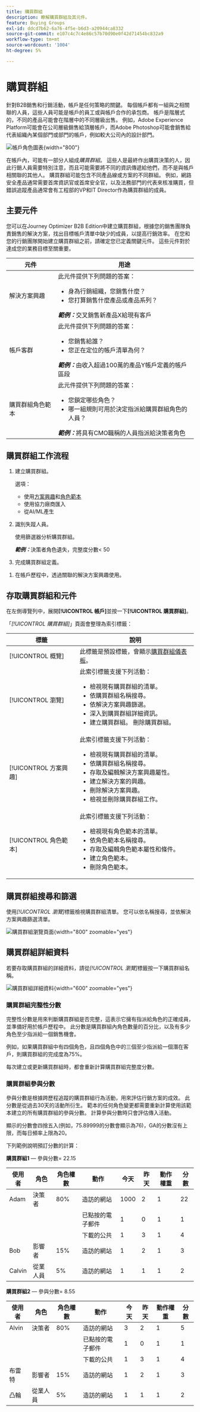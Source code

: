 ```yaml
---
title: 購買群組
description: 瞭解購買群組及其元件。
feature: Buying Groups
exl-id: ddcd7b62-6a76-4f5e-b6d3-a20944ca8332
source-git-commit: e107c4c7c4e86c57b70d90e0f42d71454bc832a9
workflow-type: tm+mt
source-wordcount: '1004'
ht-degree: 5%

---
```



# 購買群組

針對B2B銷售和行銷活動，帳戶是任何策略的關鍵。 每個帳戶都有一組與之相關聯的人員，這些人員可能是帳戶的員工或與帳戶合作的承包商。 帳戶是階層式的，不同的產品可能會在階層中的不同層級出售。 例如，Adobe Experience Platform可能會在公司層級銷售給頂層帳戶，而Adobe Photoshop可能會銷售給代表組織內某個部門或部門的帳戶，例如較大公司內的設計部門。

![帳戶角色圖表](assets/account-roles-diagram.png){width="800"}

在帳戶內，可能有一部分人組成&#x200B;_購買群組_。 這些人是最終作出購買決策的人，因此行銷人員需要特別注意，而且可能需要將不同的資訊傳遞給他們，而不是與帳戶相關聯的其他人。 購買群組可能包含不同產品線或方案的不同群組。 例如，網路安全產品通常需要首席資訊官或首席安全官，以及法務部門的代表來核准購買，但錯誤追蹤產品通常會有工程部的VP和IT Director作為購買群組的成員。

## 主要元件

您可以在Journey Optimizer B2B Edition中建立購買群組，根據您的銷售團隊負責銷售的解決方案，找出目標帳戶清單中缺少的成員，以提高行銷效率。 在您和您的行銷團隊開始建立購買群組之前，請確定您已定義關鍵元件。 這些元件對於達成您的業務目標至關重要。

| 元件 | 用途 |
| --------- | ------- |
| 解決方案興趣 | 此元件提供下列問題的答案： <ul><li>身為行銷組織，您銷售什麼？</li><li>您打算銷售什麼產品或產品系列？</li></ul>  **_範例：_**&#x200B;交叉銷售新產品X給現有客戶 |
| 帳戶客群 | 此元件提供下列問題的答案： <ul><li>您銷售給誰？</li><li>您正在定位的帳戶清單為何？</li></ul> **_範例：_**&#x200B;由收入超過100萬的產品Y帳戶定義的帳戶區段 |
| 購買群組角色範本 | 此元件提供下列問題的答案： <ul><li>您鎖定哪些角色？</li><li>哪一組規則可用於決定指派給購買群組角色的人員？</li></ul>  **_範例：_**&#x200B;將具有CMO職稱的人員指派給決策者角色 |

## 購買群組工作流程

1. 建立購買群組。

   選項：
   * 使用[方案興趣](./solution-interests.md)和[角色範本](./buying-groups-role-templates.md)
   * 使用協力廠商匯入
   * 從AI/ML產生

1. 識別失蹤人員。

   使用篩選器分析購買群組。

   **_範例：_**&#x200B;決策者角色遺失，完整度分數&lt; 50

1. 完成購買群組定義。
<!--
   * Acquire missing people
   * Send to LinkedIn Destination
   * Enrich with Zoominfo -->

1. 在帳戶歷程中，透過關聯的解決方案興趣使用。

## 存取購買群組和元件

在左側導覽列中，展開&#x200B;**[!UICONTROL 帳戶]**&#x200B;並按一下&#x200B;**[!UICONTROL 購買群組]**。

「_[!UICONTROL 購買群組]_」頁面會整理為索引標籤：

| 標籤 | 說明 |
| --- | ----------- |
| [!UICONTROL 概覽] | 此標籤是預設標籤，會顯示[購買群組儀表板](../dashboards/buying-groups-dashboard.md)。 |
| [!UICONTROL 瀏覽] | 此索引標籤支援下列活動： <ul><li>檢視現有購買群組的清單。 </li><li>依購買群組名稱搜尋。 </li><li>依解決方案興趣篩選。 </li><li>深入到購買群組詳細資訊。 </li><li>建立購買群組。 刪除購買群組。</li></ul> |
| [!UICONTROL 方案興趣] | 此索引標籤支援下列活動： <ul><li>檢視現有購買群組的清單。 </li><li>依購買群組名稱搜尋。 </li><li>存取及編輯解決方案興趣屬性。 </li><li>建立解決方案的興趣。 </li><li>刪除解決方案興趣。 </li><li>檢視並刪除購買群組工作。 </li></ul> |
| [!UICONTROL 角色範本] | 此索引標籤支援下列活動： <ul><li>檢視現有角色範本的清單。 </li><li>依角色範本名稱搜尋。 </li><li>存取及編輯角色範本屬性和條件。 </li><li>建立角色範本。 </li><li>刪除角色範本。 </li></ul> |

## 購買群組搜尋和篩選

使用&#x200B;_[!UICONTROL 瀏覽]_&#x200B;標籤檢視購買群組清單。 您可以依名稱搜尋，並依解決方案興趣篩選清單。

![購買群組瀏覽頁面](assets/buying-groups-browse.png){width="800" zoomable="yes"}

## 購買群組詳細資料

若要存取購買群組的詳細資料，請從&#x200B;_[!UICONTROL 瀏覽]_&#x200B;標籤按一下購買群組名稱。

![購買群組詳細資料](assets/buying-group-details.png){width="600" zoomable="yes"}

### 購買群組完整性分數

完整性分數是用來判斷購買群組是否完整，這表示它擁有指派給角色的正確成員，並準備好用於帳戶歷程中。 此分數是購買群組內角色數量的百分比，以及有多少角色至少指派給一個銷售機會。

例如，如果購買群組中有四個角色，且四個角色中的三個至少指派給一個潛在客戶，則購買群組的完成度為75%。

每次建立或更新購買群組時，都會重新計算購買群組完整度分數。

### 購買群組參與分數

參與分數是根據跨歷程追蹤的購買群組行為活動，用來評估行銷方案的成效。 此分數是從過去30天的活動所衍生。 範本的任何角色變更都需要重新計算使用該範本建立的所有購買群組的參與分數。 計算參與分數時只會評估傳入活動。

顯示的分數會四捨五入(例如，75.89999的分數會顯示為76)，GA的分數沒有上限，而每日頻率上限為20。

下列範例說明預訂分數的計算：

**購買群組1** — 參與分數= 22.15

| 使用者 | 角色 | 角色權數 | 動作 | 今天 | 昨天 | 動作權重 | 分數 |
| ---- | ---- | ----------- | ------ | ----- | --------- | ------------- | ----- |
| Adam | 決策者 | 80% | 造訪的網站 | 1000 | 2 | 1 | 22 |
| | | | 已點按的電子郵件 | 1 | 0 | 1 | 1 |
| | | | 下載的公共 | 1 | 3 | 1 | 4 |
| Bob | 影響者 | 15% | 造訪的網站 | 1 | 2 | 1 | 3 |
| Calvin | 從業人員 | 5% | 造訪的網站 | 1 | 1 | 1 | 2 |

**購買群組2** — 參與分數= 8.55

| 使用者 | 角色 | 角色權數 | 動作 | 今天 | 昨天 | 動作權重 | 分數 |
| ---- | ---- | ----------- | ------ | ----- | --------- | ------------- | ----- |
| Alvin | 決策者 | 80% | 造訪的網站 | 3 | 2 | 1 | 5 |
| | | | 已點按的電子郵件 | 1 | 0 | 1 | 1 |
| | | | 下載的公共 | 1 | 3 | 1 | 4 |
| 布雷特 | 影響者 | 15% | 造訪的網站 | 1 | 2 | 1 | 3 |
| 凸輪 | 從業人員 | 5% | 造訪的網站 | 1 | 1 | 1 | 2 |
